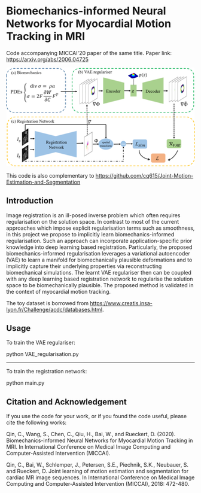 # Biomechanics-informed Neural Networks for Myocardial Motion Tracking in MRI

Code accompanying MICCAI'20 paper of the same title. Paper link: https://arxiv.org/abs/2006.04725

![](framework.png)

This code is also complementary to https://github.com/cq615/Joint-Motion-Estimation-and-Segmentation

## Introduction

Image registration is an ill-posed inverse problem which often requires regularisation on the solution space. In contrast to most of the current approaches which impose explicit regularisation terms such as smoothness, in this project we propose to implicitly learn biomechanics-informed regularisation. Such an approach can incorporate application-specific prior knowledge into deep learning based registration. Particularly, the proposed biomechanics-informed regularisation leverages a variational autoencoder (VAE) to learn a manifold for biomechanically plausible deformations and to implicitly capture their underlying properties via reconstructing biomechanical simulations. The learnt VAE regulariser then can be coupled with any deep learning based registration network to regularise the solution space to be biomechanically plausible. The proposed method is validated in the context of myocardial motion tracking. 

The toy dataset is borrowed from <https://www.creatis.insa-lyon.fr/Challenge/acdc/databases.html>.

## Usage

To train the VAE regulariser:

  python VAE_regularisation.py

----

To train the registration network:

  python main.py


## Citation and Acknowledgement
If you use the code for your work, or if you found the code useful, please cite the following works:

Qin, C., Wang, S., Chen, C., Qiu, H., Bai, W., and Rueckert, D. (2020). Biomechanics-informed Neural Networks for Myocardial Motion Tracking in MRI. In International Conference on Medical Image Computing and Computer-Assisted Intervention (MICCAI).

Qin, C., Bai, W., Schlemper, J., Petersen, S.E., Piechnik, S.K., Neubauer, S. and Rueckert, D. Joint learning of motion estimation and segmentation for cardiac MR image sequences. In International Conference on Medical Image Computing and Computer-Assisted Intervention (MICCAI), 2018: 472-480.
